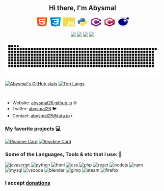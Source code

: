 <h2 align="center">Hi there, I'm Abysmal</h2>
<div style="display: inline_block" align="center">
  <img align="center" alt="html" height="30" width="40" src="https://raw.githubusercontent.com/devicons/devicon/master/icons/html5/html5-original.svg">
  <img align="center" alt="css" height="30" width="40" src="https://raw.githubusercontent.com/devicons/devicon/master/icons/css3/css3-original.svg">
  <img align="center" alt="js" height="30" width="40" src="https://raw.githubusercontent.com/devicons/devicon/master/icons/javascript/javascript-plain.svg">
  <img align="center" alt="python" height="30" width="40" src="https://raw.githubusercontent.com/devicons/devicon/master/icons/python/python-original.svg">
  <img align="center" alt="csharp" height="30" width="40" src="https://raw.githubusercontent.com/devicons/devicon/master/icons/csharp/csharp-original.svg">
  <img align="center" alt="cplusplus" height="30" width="40" src="https://raw.githubusercontent.com/devicons/devicon/master/icons/cplusplus/cplusplus-original.svg">
  <img align="center" alt="lua" height="30" width="40" src="https://raw.githubusercontent.com/devicons/devicon/master/icons/lua/lua-plain.svg">
</div>
  
<br>
 
<div align="center">
  <a href="https://abysmal26.github.io"><img src="https://img.shields.io/badge/website-000000?style=for-the-badge&logo=About.me&logoColor=white"></a>
  <a href="https://ayo.so/abysmal26"><img src="https://img.shields.io/badge/linktree-39E09B?style=for-the-badge&logo=linktree&logoColor=white"></a>
  <a href="https://twitter.com/abysmal26"><img src="https://img.shields.io/badge/Twitter-1DA1F2?style=for-the-badge&logo=twitter&logoColor=white"></a>
  <a href="https://t.me/abysmal26"><img src="https://img.shields.io/badge/Telegram-2CA5E0?style=for-the-badge&logo=telegram&logoColor=white"></a>

  ![Snake animation][snake]
</div>

[![Abysmal's GitHub stats](https://github-readme-stats.vercel.app/api?username=abysmal26&count_private=true&show_icons=true&hide_border=true&bg_color=161320&text_color=D9E0EE&icon_color=DDB6F2&title_color=96CDFB)](https://github.com/abysmal26)
[![Top Langs](https://github-readme-stats.vercel.app/api/top-langs/?username=abysmal26&layout=compact&hide_border=true&bg_color=161320&text_color=D9E0EE&icon_color=DDB6F2&title_color=96CDFB)](https://github.com/abysmal26)

<br>

* Website: [abysmal26.github.io](https://abysmal26.github.io) 🌐
* Twitter: [abysmal26](https://twitter.com/abysmal26) 🐦
* Contact: [abysmal26@tuta.io](mailto:abysmal25@tuta.io) 📞

### My favorite projects 💻

[![Readme Card](https://github-readme-stats.vercel.app/api/pin/?username=abysmal26&repo=gta3script&bg_color=161320&text_color=D9E0EE&icon_color=DDB6F2&title_color=96CDFB&hide_border=true)](https://github.com/abysmal26/gta3script)
[![Readme Card](https://github-readme-stats.vercel.app/api/pin/?username=abysmal26&repo=errorpages&bg_color=161320&text_color=D9E0EE&icon_color=DDB6F2&title_color=96CDFB&hide_border=true)](https://github.com/abysmal26/errorpages)

### Some of the Languages, Tools & etc that i use: 🔧

![javascript](https://img.shields.io/badge/JavaScript-323330?style=for-the-badge&logo=javascript)
![python](https://img.shields.io/badge/Python-3776AB?style=for-the-badge&logo=python&logoColor=white)
![html](https://img.shields.io/badge/HTML5-E34F26?style=for-the-badge&logo=html5&logoColor=white)
![css](https://img.shields.io/badge/CSS3-1572B6?style=for-the-badge&logo=css3)
![php](https://img.shields.io/badge/PHP-777BB4?style=for-the-badge&logo=php&logoColor=white)
![react](https://img.shields.io/badge/React-20232A?style=for-the-badge&logo=react&logoColor=61DAFB)
![nodejs](https://img.shields.io/badge/Node.js-339933?style=for-the-badge&logo=nodedotjs&logoColor=white)
![npm](https://img.shields.io/badge/npm-CB3837?style=for-the-badge&logo=npm)
![mysql](https://img.shields.io/badge/MySQL-005C84?style=for-the-badge&logo=mysql&logoColor=white)
![vscode](https://img.shields.io/badge/Visual_Studio_Code-0078D4?style=for-the-badge&logo=visual%20studio%20code)
![blender](https://img.shields.io/badge/blender-%23F5792A.svg?style=for-the-badge&logo=blender&logoColor=white)
![gimp](https://img.shields.io/badge/gimp-5C5543?style=for-the-badge&logo=gimp)
![steam](https://img.shields.io/badge/Steam-000000?style=for-the-badge&logo=steam)
![firefox](https://img.shields.io/badge/Firefox_Browser-FF7139?style=for-the-badge&logo=Firefox-Browser&logoColor=white)

### I accept [donations](https://kutt.it/AbysmalDonation)

<!-- This is updated every 7 hours by the Github Workflow -->
[snake]: https://github.com/Abysmal26/Abysmal26/blob/output/github-contribution-grid-snake.svg